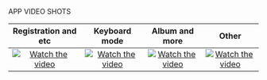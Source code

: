 APP VIDEO SHOTS

Registration and etc     |  Keyboard mode    | Album and more | Other                                           
:-----------------------:|:-----------------:|:--------------:|:------:
[![Watch the video](https://disspaun.com/static/1preview.png)](https://disspaun.com/static/1test.mp4)|[![Watch the video](https://disspaun.com/static/_2preview.png)](https://disspaun.com/static/2test.mp4)|[![Watch the video](https://disspaun.com/static/_3preview.png)](https://disspaun.com/static/3test.mp4)|[![Watch the video](https://disspaun.com/static/4preview.png)](https://disspaun.com/static/4test.mp4)

